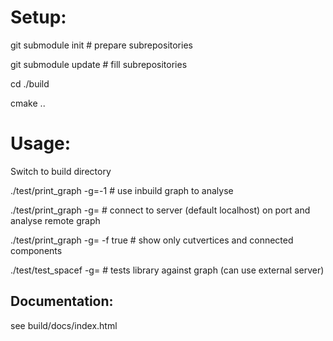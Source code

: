 
Setup:
======
git submodule init      # prepare subrepositories

git submodule update    # fill subrepositories

cd ./build

cmake ..


Usage:
======
Switch to build directory

./test/print_graph -g=-1 # use inbuild graph to analyse

./test/print_graph -g=<graphid> # connect to server (default localhost) on port and analyse remote graph

./test/print_graph -g=<graphid> -f true # show only cutvertices and connected components

./test/test_spacef -g=<graphid> # tests library against graph (can use external server)


Documentation:
--------------
see build/docs/index.html
